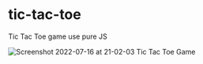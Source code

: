 # tic-tac-toe
Tic Tac Toe game use pure JS


![Screenshot 2022-07-16 at 21-02-03 Tic Tac Toe Game](https://user-images.githubusercontent.com/63899044/179358102-d6d3c84b-9536-4eef-be33-92077215be09.png)
